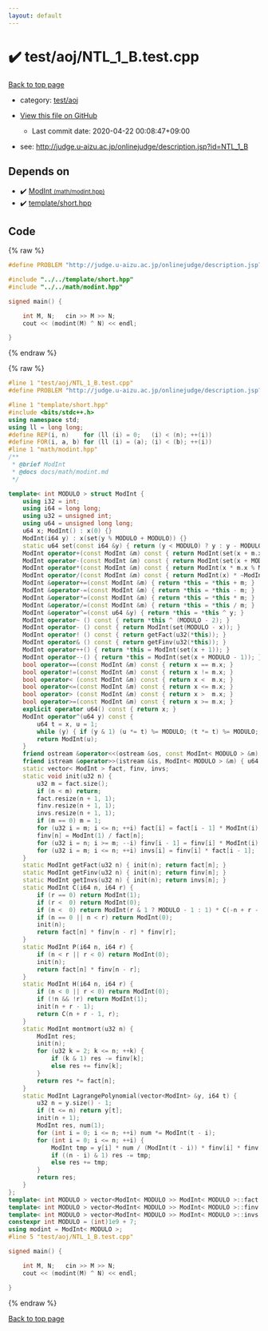 ```yaml
---
layout: default
---
```


<!-- mathjax config similar to math.stackexchange -->
<script type="text/javascript" async
  src="https://cdnjs.cloudflare.com/ajax/libs/mathjax/2.7.5/MathJax.js?config=TeX-MML-AM_CHTML">
</script>
<script type="text/x-mathjax-config">
  MathJax.Hub.Config({
    TeX: { equationNumbers: { autoNumber: "AMS" }},
    tex2jax: {
      inlineMath: [ ['$','$'] ],
      processEscapes: true
    },
    "HTML-CSS": { matchFontHeight: false },
    displayAlign: "left",
    displayIndent: "2em"
  });
</script>

<script type="text/javascript" src="https://cdnjs.cloudflare.com/ajax/libs/jquery/3.4.1/jquery.min.js"></script>
<script src="https://cdn.jsdelivr.net/npm/jquery-balloon-js@1.1.2/jquery.balloon.min.js" integrity="sha256-ZEYs9VrgAeNuPvs15E39OsyOJaIkXEEt10fzxJ20+2I=" crossorigin="anonymous"></script>
<script type="text/javascript" src="../../../assets/js/copy-button.js"></script>
<link rel="stylesheet" href="../../../assets/css/copy-button.css" />


# :heavy_check_mark: test/aoj/NTL_1_B.test.cpp

<a href="../../../index.html">Back to top page</a>

* category: <a href="../../../index.html#0d0c91c0cca30af9c1c9faef0cf04aa9">test/aoj</a>
* <a href="{{ site.github.repository_url }}/blob/master/test/aoj/NTL_1_B.test.cpp">View this file on GitHub</a>
    - Last commit date: 2020-04-22 00:08:47+09:00


* see: <a href="http://judge.u-aizu.ac.jp/onlinejudge/description.jsp?id=NTL_1_B">http://judge.u-aizu.ac.jp/onlinejudge/description.jsp?id=NTL_1_B</a>


## Depends on

* :heavy_check_mark: <a href="../../../library/math/modint.hpp.html">ModInt <small>(math/modint.hpp)</small></a>
* :heavy_check_mark: <a href="../../../library/template/short.hpp.html">template/short.hpp</a>


## Code

<a id="unbundled"></a>
{% raw %}
```cpp
#define PROBLEM "http://judge.u-aizu.ac.jp/onlinejudge/description.jsp?id=NTL_1_B"

#include "../../template/short.hpp"
#include "../../math/modint.hpp"

signed main() {

    int M, N;   cin >> M >> N;
    cout << (modint(M) ^ N) << endl;

}

```
{% endraw %}

<a id="bundled"></a>
{% raw %}
```cpp
#line 1 "test/aoj/NTL_1_B.test.cpp"
#define PROBLEM "http://judge.u-aizu.ac.jp/onlinejudge/description.jsp?id=NTL_1_B"

#line 1 "template/short.hpp"
#include <bits/stdc++.h>
using namespace std;
using ll = long long;
#define REP(i, n)    for (ll (i) = 0;   (i) < (n); ++(i))
#define FOR(i, a, b) for (ll (i) = (a); (i) < (b); ++(i))
#line 1 "math/modint.hpp"
/**
 * @brief ModInt
 * @docs docs/math/modint.md
 */

template< int MODULO > struct ModInt {
    using i32 = int;
    using i64 = long long;
    using u32 = unsigned int;
    using u64 = unsigned long long;
    u64 x; ModInt() : x(0) {}
    ModInt(i64 y) : x(set(y % MODULO + MODULO)) {}
    static u64 set(const i64 &y) { return (y < MODULO) ? y : y - MODULO; }
    ModInt operator+(const ModInt &m) const { return ModInt(set(x + m.x)); }
    ModInt operator-(const ModInt &m) const { return ModInt(set(x + MODULO - m.x)); }
    ModInt operator*(const ModInt &m) const { return ModInt(x * m.x % MODULO); }
    ModInt operator/(const ModInt &m) const { return ModInt(x) * ~ModInt(m.x); }
    ModInt &operator+=(const ModInt &m) { return *this = *this + m; }
    ModInt &operator-=(const ModInt &m) { return *this = *this - m; }
    ModInt &operator*=(const ModInt &m) { return *this = *this * m; }
    ModInt &operator/=(const ModInt &m) { return *this = *this / m; }
    ModInt &operator^=(const u64 &y) { return *this = *this ^ y; }
    ModInt operator~ () const { return *this ^ (MODULO - 2); }
    ModInt operator- () const { return ModInt(set(MODULO - x)); }
    ModInt operator! () const { return getFact(u32(*this)); }
    ModInt operator& () const { return getFinv(u32(*this)); }
    ModInt operator++() { return *this = ModInt(set(x + 1)); }
    ModInt operator--() { return *this = ModInt(set(x + MODULO - 1)); }
    bool operator==(const ModInt &m) const { return x == m.x; }
    bool operator!=(const ModInt &m) const { return x != m.x; }
    bool operator< (const ModInt &m) const { return x <  m.x; }
    bool operator<=(const ModInt &m) const { return x <= m.x; }
    bool operator> (const ModInt &m) const { return x >  m.x; }
    bool operator>=(const ModInt &m) const { return x >= m.x; }
    explicit operator u64() const { return x; }
    ModInt operator^(u64 y) const {
        u64 t = x, u = 1;
        while (y) { if (y & 1) (u *= t) %= MODULO; (t *= t) %= MODULO; y >>= 1; }
        return ModInt(u);
    }
    friend ostream &operator<<(ostream &os, const ModInt< MODULO > &m) { return os << m.x; }
    friend istream &operator>>(istream &is, ModInt< MODULO > &m) { u64 y; is >> y; m = ModInt(y); return is; }
    static vector< ModInt > fact, finv, invs;
    static void init(u32 n) {
        u32 m = fact.size();
        if (n < m) return;
        fact.resize(n + 1, 1);
        finv.resize(n + 1, 1);
        invs.resize(n + 1, 1);
        if (m == 0) m = 1;
        for (u32 i = m; i <= n; ++i) fact[i] = fact[i - 1] * ModInt(i);
        finv[n] = ModInt(1) / fact[n];
        for (u32 i = n; i >= m; --i) finv[i - 1] = finv[i] * ModInt(i);
        for (u32 i = m; i <= n; ++i) invs[i] = finv[i] * fact[i - 1];
    }
    static ModInt getFact(u32 n) { init(n); return fact[n]; }
    static ModInt getFinv(u32 n) { init(n); return finv[n]; }
    static ModInt getInvs(u32 n) { init(n); return invs[n]; }
    static ModInt C(i64 n, i64 r) {
        if (r == 0) return ModInt(1);
        if (r <  0) return ModInt(0);
        if (n <  0) return ModInt(r & 1 ? MODULO - 1 : 1) * C(-n + r - 1, r);
        if (n == 0 || n < r) return ModInt(0);
        init(n);
        return fact[n] * finv[n - r] * finv[r];
    }
    static ModInt P(i64 n, i64 r) {
        if (n < r || r < 0) return ModInt(0);
        init(n);
        return fact[n] * finv[n - r];
    }
    static ModInt H(i64 n, i64 r) {
        if (n < 0 || r < 0) return ModInt(0);
        if (!n && !r) return ModInt(1);
        init(n + r - 1);
        return C(n + r - 1, r);
    }
    static ModInt montmort(u32 n) {
        ModInt res;
        init(n);
        for (u32 k = 2; k <= n; ++k) {
            if (k & 1) res -= finv[k];
            else res += finv[k];
        }
        return res *= fact[n];
    }
    static ModInt LagrangePolynomial(vector<ModInt> &y, i64 t) {
        u32 n = y.size() - 1;
        if (t <= n) return y[t];
        init(n + 1);
        ModInt res, num(1);
        for (int i = 0; i <= n; ++i) num *= ModInt(t - i);
        for (int i = 0; i <= n; ++i) {
            ModInt tmp = y[i] * num / (ModInt(t - i)) * finv[i] * finv[n - i];
            if ((n - i) & 1) res -= tmp;
            else res += tmp;
        }
        return res;
    }
};
template< int MODULO > vector<ModInt< MODULO >> ModInt< MODULO >::fact = vector<ModInt< MODULO >>();
template< int MODULO > vector<ModInt< MODULO >> ModInt< MODULO >::finv = vector<ModInt< MODULO >>();
template< int MODULO > vector<ModInt< MODULO >> ModInt< MODULO >::invs = vector<ModInt< MODULO >>();
constexpr int MODULO = (int)1e9 + 7;
using modint = ModInt< MODULO >;
#line 5 "test/aoj/NTL_1_B.test.cpp"

signed main() {

    int M, N;   cin >> M >> N;
    cout << (modint(M) ^ N) << endl;

}

```
{% endraw %}

<a href="../../../index.html">Back to top page</a>


